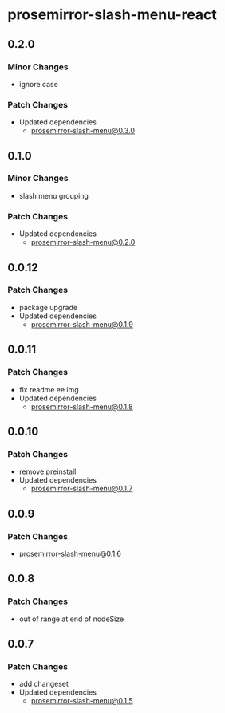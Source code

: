 # prosemirror-slash-menu-react

## 0.2.0

### Minor Changes

- ignore case

### Patch Changes

- Updated dependencies
  - prosemirror-slash-menu@0.3.0

## 0.1.0

### Minor Changes

- slash menu grouping

### Patch Changes

- Updated dependencies
  - prosemirror-slash-menu@0.2.0

## 0.0.12

### Patch Changes

- package upgrade
- Updated dependencies
  - prosemirror-slash-menu@0.1.9

## 0.0.11

### Patch Changes

- fix readme ee img
- Updated dependencies
  - prosemirror-slash-menu@0.1.8

## 0.0.10

### Patch Changes

- remove preinstall
- Updated dependencies
  - prosemirror-slash-menu@0.1.7

## 0.0.9

### Patch Changes

- prosemirror-slash-menu@0.1.6

## 0.0.8

### Patch Changes

- out of range at end of nodeSize

## 0.0.7

### Patch Changes

- add changeset
- Updated dependencies
  - prosemirror-slash-menu@0.1.5
